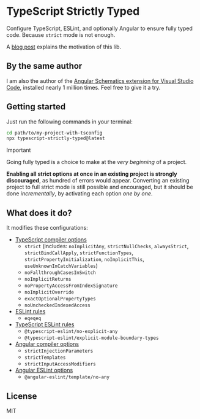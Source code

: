 # TypeScript Strictly Typed

Configure TypeScript, ESLint, and optionally Angular to ensure fully typed code. Because `strict` mode is not enough.

A [blog post](https://medium.com/@cyrilletuzi/typescript-strictly-typed-strict-mode-is-not-enough-40df698e2deb?source=friends_link&sk=00f968af095e7615f7220314df280a1b) explains the motivation of this lib.

## By the same author

I am also the author of the [Angular Schematics extension for Visual Studio Code](https://marketplace.visualstudio.com/items?itemName=cyrilletuzi.angular-schematics), installed nearly 1 million times. Feel free to give it a try.

## Getting started

Just run the following commands in your terminal:

```bash
cd path/to/my-project-with-tsconfig
npx typescript-strictly-typed@latest
```

> [!IMPORTANT]
> Going fully typed is a choice to make at the *very beginning* of a project.
>
> **Enabling all strict options at once in an existing project is strongly discouraged**, as hundred of errors would appear. Converting an existing project to full strict mode is still possible and encouraged, but it should be done *incrementally*, by activating each option *one by one*.

## What does it do?

It modifies these configurations:

- [TypeScript compiler options](https://www.typescriptlang.org/tsconfig)
  - `strict` (includes: `noImplicitAny`, `strictNullChecks`, `alwaysStrict`, `strictBindCallApply`, `strictFunctionTypes`, `strictPropertyInitialization`, `noImplicitThis`, `useUnknownInCatchVariables`)
  - `noFallthroughCasesInSwitch`
  - `noImplicitReturns`
  - `noPropertyAccessFromIndexSignature`
  - `noImplicitOverride`
  - `exactOptionalPropertyTypes`
  - `noUncheckedIndexedAccess`
- [ESLint rules](https://eslint.org/docs/latest/rules/)
  - `eqeqeq`
- [TypeScript ESLint rules](https://typescript-eslint.io/rules/)
  - `@typescript-eslint/no-explicit-any`
  - `@typescript-eslint/explicit-module-boundary-types`
- [Angular compiler options](https://angular.io/guide/angular-compiler-options)
  - `strictInjectionParameters`
  - `strictTemplates`
  - `strictInputAccessModifiers`
- [Angular ESLint options](https://github.com/angular-eslint/angular-eslint)
  - `@angular-eslint/template/no-any`

## License

MIT
